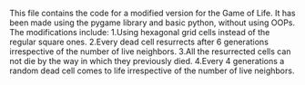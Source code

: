This file contains the code for a modified version for the Game of Life.
It has been made using the pygame library and basic python, without using OOPs.
The modifications include:
1.Using hexagonal grid cells instead of the regular square ones.
2.Every dead cell resurrects after 6 generations irrespective of the number of live neighbors.
3.All the resurrected cells can not die by the way in which they previously died.
4.Every 4 generations a random dead cell comes to life irrespective of the number of live neighbors.

